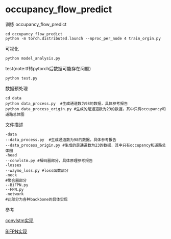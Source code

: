 # occupancy_flow_predict

训练 occupancy_flow_predict
```
cd occupancy_flow_predict
python -m torch.distributed.launch --nproc_per_node 4 train_orgin.py
```
可视化
```
python model_analysis.py
```
test(note:tf转pytorch后数据可能存在问题)
```
python test.py
```
数据预处理

```
cd data
python data_process.py  #生成通道数为98的数据，具体参考报告
python data_process_origin.py #生成的是通道数为23的数据，其中只有occupancy和道路总体图
```

文件描述
```
-data 
--data_process.py  #生成通道数为98的数据，具体参考报告
--data_process_origin.py #生成的是通道数为23的数据，其中只有occupancy和道路总体图
-head
--convlstm.py #解码器部分，具体原理参考报告
-losses
--waymo_loss.py #loss函数部分
-neck
#聚合器部分
--BiFPN.py
--FPN.py 
-network
#此部分为各种backbone的具体实现

```
参考

[convlstm实现](https://github.com/ndrplz/ConvLSTM_pytorch)


[BiFPN实现](https://github.com/zylo117/Yet-Another-EfficientDet-Pytorch/blob/c533bc2de65135a6fe1d25ca437765c630943afb/efficientdet/model.py#L55)

